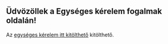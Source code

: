 ## Üdvözöllek a Egységes kérelem fogalmak oldalán!

Az [egységes kérelem itt kitölthető](https://e-kerelem.mvh.allamkincstar.gov.hu/enter/) kitölthető.

